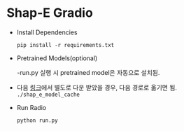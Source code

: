 # Shap-E Gradio

- Install Dependencies
    ```
    pip install -r requirements.txt
    ```
- Pretrained Models(optional)

	-run.py 실행 시 pretrained model은 자동으로 설치됨.
-	다음 [링크](https://drive.google.com/drive/folders/1tRSjbHulCoqQ9P3FOia9OeQ_5CuSVQLY?usp=drive_link)에서 별도로 다운 받았을 경우, 다음 경로로 옮기면 됨. ```./shap_e_model_cache```



- Run Radio
    ```
    python run.py 
    ```
